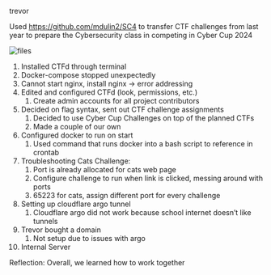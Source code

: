 trevor

Used https://github.com/mdulin2/SC4 to transfer CTF challenges from last year to prepare the Cybersecurity class in competing in Cyber Cup 2024

![files](https://github.com/crazycoderLucy/cvnetworking23-24/assets/117693275/186e1046-3a97-4844-a95b-b990debde3fc)


1. Installed CTFd through terminal
2. Docker-compose stopped unexpectedly
3. Cannot start nginx, install nginx -> error addressing 
4. Edited and configured CTFd (look, permissions, etc.)
    1. Create admin accounts for all project contributors
5. Decided on flag syntax, sent out CTF challenge assignments 
    1. Decided to use Cyber Cup Challenges on top of the planned CTFs
    2. Made a couple of our own
6. Configured docker to run on start
    1. Used command that runs docker into a bash script to reference in crontab
7. Troubleshooting Cats Challenge:
    1. Port is already allocated for cats web page
    2. Configure challenge to run when link is clicked, messing around with ports
    3. 65223 for cats, assign different port for every challenge
8. Setting up cloudflare argo tunnel
    1. Cloudflare argo did not work because school internet doesn’t like tunnels
9. Trevor bought a domain
    1. Not setup due to issues with argo
10. Internal Server



Reflection:
Overall, we learned how to work together
